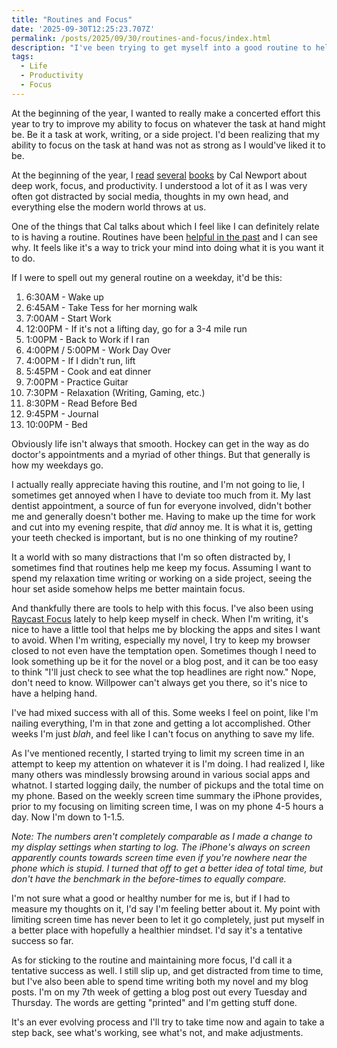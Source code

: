 ```yaml
---
title: "Routines and Focus"
date: '2025-09-30T12:25:23.707Z'
permalink: /posts/2025/09/30/routines-and-focus/index.html
description: "I've been trying to get myself into a good routine to help preserve my focus and motivation."
tags:
  - Life
  - Productivity
  - Focus
---
```

At the beginning of the year, I wanted to really make a concerted effort this year to try to improve my ability to focus on whatever the task at hand might be. Be it a task at work, writing, or a side project. I'd been realizing that my ability to focus on the task at hand was not as strong as I would've liked it to be.
<!-- excerpt -->

At the beginning of the year, I [read](https://bookshop.org/p/books/digital-minimalism-choosing-a-focused-life-in-a-noisy-world-cal-newport/12081448) [several](https://bookshop.org/p/books/slow-productivity-the-lost-art-of-accomplishment-without-burnout-cal-newport/20143790) [books](https://bookshop.org/p/books/deep-work-rules-for-focused-success-in-a-distracted-world-cal-newport/8339760) by Cal Newport about deep work, focus, and productivity. I understood a lot of it as I was very often got distracted by social media, thoughts in my own head, and everything else the modern world throws at us.

One of the things that Cal talks about which I feel like I can definitely relate to is having a routine. Routines have been [helpful in the past](/posts/2021/01/14/my-typical-weekday/) and I can see why. It feels like it's a way to trick your mind into doing what it is you want it to do.

If I were to spell out my general routine on a weekday, it'd be this:

1. 6:30AM - Wake up
2. 6:45AM - Take Tess for her morning walk
3. 7:00AM - Start Work
4. 12:00PM - If it's not a lifting day, go for a 3-4 mile run
5. 1:00PM - Back to Work if I ran
6. 4:00PM / 5:00PM - Work Day Over
7. 4:00PM - If I didn't run, lift
8. 5:45PM - Cook and eat dinner
9. 7:00PM - Practice Guitar
10. 7:30PM - Relaxation (Writing, Gaming, etc.)
11. 8:30PM - Read Before Bed
12. 9:45PM - Journal
13. 10:00PM - Bed

Obviously life isn't always that smooth. Hockey can get in the way as do doctor's appointments and a myriad of other things. But that generally is how my weekdays go.

I actually really appreciate having this routine, and I'm not going to lie, I sometimes get annoyed when I have to deviate too much from it. My last dentist appointment, a source of fun for everyone involved, didn't bother me and generally doesn't bother me. Having to make up the time for work and cut into my evening respite, that *did* annoy me. It is what it is, getting your teeth checked is important, but is no one thinking of my routine?

It a world with so many distractions that I'm so often distracted by, I sometimes find that routines help me keep my focus. Assuming I want to spend my relaxation time writing or working on a side project, seeing the hour set aside somehow helps me better maintain focus.

And thankfully there are tools to help with this focus. I've also been using [Raycast Focus](https://manual.raycast.com/focus) lately to help keep myself in check. When I'm writing, it's nice to have a little tool that helps me by blocking the apps and sites I want to avoid. When I'm writing, especially my novel, I try to keep my browser closed to not even have the temptation open. Sometimes though I need to look something up be it for the novel or a blog post, and it can be too easy to think "I'll just check to see what the top headlines are right now." Nope, don't need to know. Willpower can't always get you there, so it's nice to have a helping hand.

I've had mixed success with all of this. Some weeks I feel on point, like I'm nailing everything, I'm in that zone and getting a lot accomplished. Other weeks I'm just *blah*, and feel like I can't focus on anything to save my life.

As I've mentioned recently, I started trying to limit my screen time in an attempt to keep my attention on whatever it is I'm doing. I had realized I, like many others was mindlessly browsing around in various social apps and whatnot. I started logging daily, the number of pickups and the total time on my phone. Based on the weekly screen time summary the iPhone provides, prior to my focusing on limiting screen time, I was on my phone 4-5 hours a day. Now I'm down to 1-1.5.

*Note: The numbers aren't completely comparable as I made a change to my display settings when starting to log. The iPhone's always on screen apparently counts towards screen time even if you're nowhere near the phone which is stupid. I turned that off to get a better idea of total time, but don't have the benchmark in the before-times to equally compare.*

I'm not sure what a good or healthy number for me is, but if I had to measure my thoughts on it, I'd say I'm feeling better about it. My point with limiting screen time has never been to let it go completely, just put myself in a better place with hopefully a healthier mindset. I'd say it's a tentative success so far.

As for sticking to the routine and maintaining more focus, I'd call it a tentative success as well. I still slip up, and get distracted from time to time, but I've also been able to spend time writing both my novel and my blog posts. I'm on my 7th week of getting a blog post out every Tuesday and Thursday. The words are getting "printed" and I'm getting stuff done.

It's an ever evolving process and I'll try to take time now and again to take a step back, see what's working, see what's not, and make adjustments.